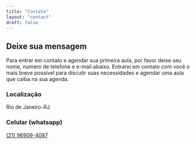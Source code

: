 ```yaml
---
title: "Contato"
layout: "contact"
draft: false
---
```


## Deixe sua mensagem

Para entrar em contato e agendar sua primeira aula, por favor deixe seu nome, número de telefone e e-mail abaixo. Entrarei em contato com você o mais breve possível para discutir suas necessidades e agendar uma aula que caiba na sua agenda.

### Localização

Rio de Janeiro-RJ

### Celular (whatsapp)

<a href= "https://wa.me/5521969094087" >(21) 96909-4087</a>
